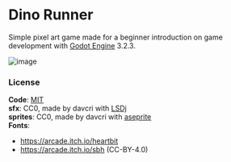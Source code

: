 # Dino Runner

Simple pixel art game made for a beginner introduction on game development with [Godot Engine](https://godotengine.org/) 3.2.3.

![image](https://user-images.githubusercontent.com/6860637/100506514-66279b00-316d-11eb-85a2-082a57fc62ce.png)

### License

**Code**: [MIT](https://github.com/crystal-bit/dino-runner/blob/main/LICENSE)  
**sfx**: CC0, made by davcri with [LSDj](https://www.littlesounddj.com/lsd/index.php)   
**sprites**: CC0, made by davcri with [aseprite](https://www.aseprite.org/)  
**Fonts**:
- https://arcade.itch.io/heartbit
- https://arcade.itch.io/sbh (CC-BY-4.0)

